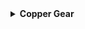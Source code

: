 <details>
<summary><strong>Copper Gear</strong></summary>

<table>
  <tr>
    <td><strong>Name</strong></td>
    <td><strong>Copper Gear</strong></td>
  </tr>
  <tr>
    <td><strong>Description</strong></td>
    <td>Increase attack speed while within the Teleporter zone.</td>
  </tr>
  <tr>
    <td><strong>Details</strong></td>
    <td>Increase <strong>attack speed</strong> by <strong>25%</strong> (<em>+25% per stack</em>) while inside the Teleporter zone.</td>
  </tr>
  <tr>
    <td><strong>Category</strong></td>
    <td>Damage, HoldoutZoneRelated</td>
  </tr>
  <tr>
    <td><strong>Corrupt</strong></td>
    <td><strong>Brass Screws</strong></td>
  </tr>
  <tr>
    <td><strong>Stats</strong></td>
    <td>
      <table>
          <tr>
            <td align="center"><strong>Stat</strong></th>
            <td align="center"><strong>Value</strong></th>
            <td align="center"><strong>Stack</strong></th>
            <td align="center"><strong>Add</strong></th>
          </tr>
          <tr>
            <td align="center">Attack Speed</td>
            <td align="center">25%</td>
            <td align="center">Linear</td>
            <td align="center">+25%</td>
          </tr>
      </table>
    </td>
  </tr>
  <tr>
    <td><strong>Notes</strong></td>
    <td>
      <p>
        • Provides the Copper Gear buff while within the teleporter radius.<br>
        • Leaving the teleporter radius will result in the buff expiring after 1 second.<br>
        • Unavailable in the Simulacrum alternate gamemode.
      </p>
    </td>
  </tr>
</table>

</details>
